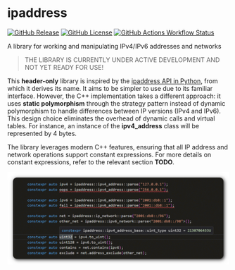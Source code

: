 # ipaddress

[![GitHub Release](https://img.shields.io/github/v/release/vladimirshaleev/ipaddress?sort=semver&display_name=tag)](https://github.com/VladimirShaleev/ipaddress/releases)
[![GitHub License](https://img.shields.io/github/license/vladimirshaleev/ipaddress)](https://github.com/VladimirShaleev/ipaddress/blob/main/LICENSE)
[![GitHub Actions Workflow Status](https://img.shields.io/github/actions/workflow/status/vladimirshaleev/ipaddress/tests.yml?branch=main&logo=github&label=tests)
](https://github.com/VladimirShaleev/ipaddress/actions/workflows/tests.yml)

A library for working and manipulating IPv4/IPv6 addresses and networks

> THE LIBRARY IS CURRENTLY UNDER ACTIVE DEVELOPMENT AND NOT YET READY FOR USE!

This **header-only** library is inspired by the [ipaddress API in Python](https://docs.python.org/3.12/library/ipaddress.html), from which it derives its name. It aims to be simpler to use due to its familiar interface. However, the C++ implementation takes a different approach: it uses **static polymorphism** through the strategy pattern instead of dynamic polymorphism to handle differences between IP versions (IPv4 and IPv6). This design choice eliminates the overhead of dynamic calls and virtual tables. For instance, an instance of the **ipv4_address** class will be represented by 4 bytes.

The library leverages modern C++ features, ensuring that all IP address and network operations support constant expressions. For more details on constant expressions, refer to the relevant section **TODO**.

![Constexpr](doc/img/constexpr.png "Errors are known at Compile Time")
